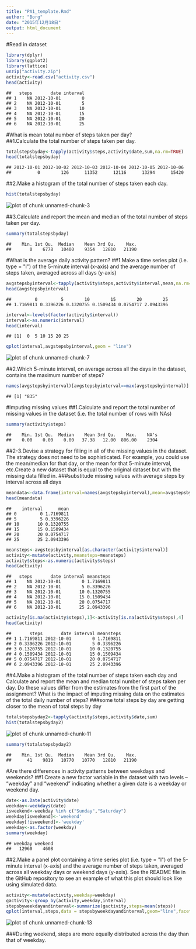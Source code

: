 ```yaml
---
title: "PA1_template.Rmd"
author: "Borg"
date: "2015年12月18日"
output: html_document
---
```

#Read in dataset

```r
library(dplyr)  
library(ggplot2)  
library(lattice)  
unzip("activity.zip")
activity<-read.csv("activity.csv")
head(activity)
```

```
##   steps       date interval
## 1    NA 2012-10-01        0
## 2    NA 2012-10-01        5
## 3    NA 2012-10-01       10
## 4    NA 2012-10-01       15
## 5    NA 2012-10-01       20
## 6    NA 2012-10-01       25
```

#What is mean total number of steps taken per day?  
##1.Calculate the total number of steps taken per day.  

```r
totalstepsbyday<-tapply(activity$steps,activity$date,sum,na.rm=TRUE)
head(totalstepsbyday)
```

```
## 2012-10-01 2012-10-02 2012-10-03 2012-10-04 2012-10-05 2012-10-06 
##          0        126      11352      12116      13294      15420
```
##2.Make a histogram of the total number of steps taken each day.

```r
hist(totalstepsbyday)
```

![plot of chunk unnamed-chunk-3](figure/unnamed-chunk-3-1.png) 

##3.Calculate and report the mean and median of the total number of steps taken per day.

```r
summary(totalstepsbyday)
```

```
##    Min. 1st Qu.  Median    Mean 3rd Qu.    Max. 
##       0    6778   10400    9354   12810   21190
```
#What is the average daily activity pattern?
##1.Make a time series plot (i.e. type = "l") of the 5-minute interval (x-axis) and the average number of steps taken, averaged across all days (y-axis)

```r
avgstepsbyinterval<-tapply(activity$steps,activity$interval,mean,na.rm=TRUE)
head(avgstepsbyinterval)
```

```
##         0         5        10        15        20        25 
## 1.7169811 0.3396226 0.1320755 0.1509434 0.0754717 2.0943396
```

```r
interval<-levels(factor(activity$interval))
interval<-as.numeric(interval)
head(interval)
```

```
## [1]  0  5 10 15 20 25
```

```r
qplot(interval,avgstepsbyinterval,geom = "line")
```

![plot of chunk unnamed-chunk-7](figure/unnamed-chunk-7-1.png) 

##2.Which 5-minute interval, on average across all the days in the dataset, contains the maximum number of steps?

```r
names(avgstepsbyinterval)[avgstepsbyinterval==max(avgstepsbyinterval)]
```

```
## [1] "835"
```

#Imputing missing values
##1.Calculate and report the total number of missing values in the dataset (i.e. the total number of rows with NAs)

```r
summary(activity$steps)
```

```
##    Min. 1st Qu.  Median    Mean 3rd Qu.    Max.    NA's 
##    0.00    0.00    0.00   37.38   12.00  806.00    2304
```

##2-3.Devise a strategy for filling in all of the missing values in the dataset. The strategy does not need to be sophisticated. For example, you could use the mean/median for that day, or the mean for that 5-minute interval, etc.Create a new dataset that is equal to the original dataset but with the missing data filled in.
###substitude missing values with average steps by interval across all days

```r
meandata<-data.frame(interval=names(avgstepsbyinterval),mean=avgstepsbyinterval)
head(meandata)
```

```
##    interval      mean
## 0         0 1.7169811
## 5         5 0.3396226
## 10       10 0.1320755
## 15       15 0.1509434
## 20       20 0.0754717
## 25       25 2.0943396
```

```r
meansteps<-avgstepsbyinterval[as.character(activity$interval)]
activity<-mutate(activity,meansteps=meansteps)
activity$steps<-as.numeric(activity$steps)
head(activity)
```

```
##   steps       date interval meansteps
## 1    NA 2012-10-01        0 1.7169811
## 2    NA 2012-10-01        5 0.3396226
## 3    NA 2012-10-01       10 0.1320755
## 4    NA 2012-10-01       15 0.1509434
## 5    NA 2012-10-01       20 0.0754717
## 6    NA 2012-10-01       25 2.0943396
```

```r
activity[is.na(activity$steps),1]<-activity[is.na(activity$steps),4]
head(activity)
```

```
##       steps       date interval meansteps
## 1 1.7169811 2012-10-01        0 1.7169811
## 2 0.3396226 2012-10-01        5 0.3396226
## 3 0.1320755 2012-10-01       10 0.1320755
## 4 0.1509434 2012-10-01       15 0.1509434
## 5 0.0754717 2012-10-01       20 0.0754717
## 6 2.0943396 2012-10-01       25 2.0943396
```

##4.Make a histogram of the total number of steps taken each day and Calculate and report the mean and median total number of steps taken per day. Do these values differ from the estimates from the first part of the assignment? What is the impact of imputing missing data on the estimates of the total daily number of steps?
###some total steps by day are getting closer to the mean of total steps by day

```r
totalstepsbyday2<-tapply(activity$steps,activity$date,sum)
hist(totalstepsbyday2)
```

![plot of chunk unnamed-chunk-11](figure/unnamed-chunk-11-1.png) 

```r
summary(totalstepsbyday2)
```

```
##    Min. 1st Qu.  Median    Mean 3rd Qu.    Max. 
##      41    9819   10770   10770   12810   21190
```

#Are there differences in activity patterns between weekdays and weekends?
##1.Create a new factor variable in the dataset with two levels – “weekday” and “weekend” indicating whether a given date is a weekday or weekend day.

```r
date<-as.Date(activity$date)
weekday<-weekdays(date)
isweekend<-weekday %in% c("Sunday","Saturday")
weekday[isweekend]<-'weekend'
weekday[!isweekend]<-'weekday'
weekday<-as.factor(weekday)
summary(weekday)
```

```
## weekday weekend 
##   12960    4608
```
##2.Make a panel plot containing a time series plot (i.e. type = "l") of the 5-minute interval (x-axis) and the average number of steps taken, averaged across all weekday days or weekend days (y-axis). See the README file in the GitHub repository to see an example of what this plot should look like using simulated data.

```r
activity<-mutate(activity,weekday=weekday)
gactivity<-group_by(activity,weekday,interval)
stepsbyweekdayandinterval<-summarize(gactivity,steps=mean(steps))
qplot(interval,steps,data = stepsbyweekdayandinterval,geom="line",facets = "weekday~.")
```

![plot of chunk unnamed-chunk-13](figure/unnamed-chunk-13-1.png) 

###During weekend, steps are more equally distributed across the day than that of weekday.
